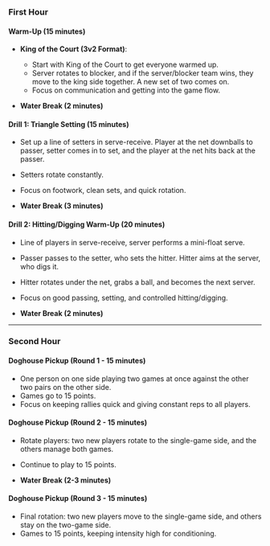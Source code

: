 ### **First Hour**

#### **Warm-Up (15 minutes)**
- **King of the Court (3v2 Format)**:
  - Start with King of the Court to get everyone warmed up.
  - Server rotates to blocker, and if the server/blocker team wins, they move to the king side together. A new set of two comes on.
  - Focus on communication and getting into the game flow.

- **Water Break (2 minutes)**

#### **Drill 1: Triangle Setting (15 minutes)**
- Set up a line of setters in serve-receive. Player at the net downballs to passer, setter comes in to set, and the player at the net hits back at the passer.
- Setters rotate constantly.
- Focus on footwork, clean sets, and quick rotation.

- **Water Break (3 minutes)**

#### **Drill 2: Hitting/Digging Warm-Up (20 minutes)**
- Line of players in serve-receive, server performs a mini-float serve.
- Passer passes to the setter, who sets the hitter. Hitter aims at the server, who digs it.
- Hitter rotates under the net, grabs a ball, and becomes the next server.
- Focus on good passing, setting, and controlled hitting/digging.

- **Water Break (2 minutes)**

---

### **Second Hour**

#### **Doghouse Pickup (Round 1 - 15 minutes)**
- One person on one side playing two games at once against the other two pairs on the other side.
- Games go to 15 points.
- Focus on keeping rallies quick and giving constant reps to all players.

#### **Doghouse Pickup (Round 2 - 15 minutes)**
- Rotate players: two new players rotate to the single-game side, and the others manage both games.
- Continue to play to 15 points.

- **Water Break (2-3 minutes)**

#### **Doghouse Pickup (Round 3 - 15 minutes)**
- Final rotation: two new players move to the single-game side, and others stay on the two-game side.
- Games to 15 points, keeping intensity high for conditioning.

